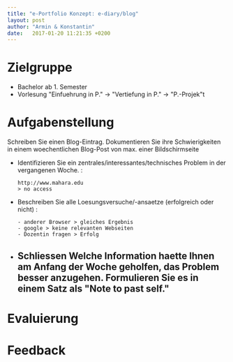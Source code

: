 ```yaml
---
title: "e-Portfolio Konzept: e-diary/blog"
layout: post
author: "Armin & Konstantin"
date:   2017-01-20 11:21:35 +0200
---
```


# Zielgruppe
- Bachelor ab 1. Semester
- Vorlesung "Einfuehrung in P." -> "Vertiefung in P." -> "P.-Projek"t

# Aufgabenstellung

Schreiben Sie einen Blog-Eintrag. Dokumentieren Sie ihre Schwierigkeiten in einem woechentlichen
Blog-Post von max. einer Bildschirmseite

- Identifizieren Sie ein zentrales/interessantes/technisches Problem
  in der vergangenen Woche. :

      http://www.mahara.edu
	  > no access

- Beschreiben Sie alle Loesungsversuche/-ansaetze (erfolgreich oder
nicht) :

      - anderer Browser > gleiches Ergebnis
	  - google > keine relevanten Webseiten
	  - Dozentin fragen > Erfolg

- Schliessen Welche Information haette Ihnen am Anfang der Woche geholfen, das
  Problem besser anzugehen. Formulieren Sie es in einem Satz als "Note
  to past self."
  -

# Evaluierung

# Feedback
